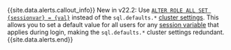 {{site.data.alerts.callout_info}}
<span class="version-tag">New in v22.2:</span> Use [`ALTER ROLE ALL SET {sessionvar} = {val}`](alter-role.html#set-default-session-variable-values-for-all-users) instead of the `sql.defaults.*` [cluster settings](cluster-settings.html). This allows you to set a default value for all users for any [session variable](set-vars.html) that applies during login, making the `sql.defaults.*` cluster settings redundant.
{{site.data.alerts.end}}
